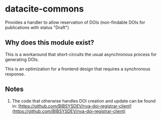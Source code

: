 # datacite-commons

Provides a handler to allow reservation of DOIs (non-findable DOIs for publications with status "Draft")

## Why does this module exist?

This is a workaround that short-circuits the usual asynchronous process for generating DOIs.

This is an optimization for a frontend design that requires a synchronous response.

## Notes

1. The code that otherwise handles DOI creation and update can be found in: [https://github.com/BIBSYSDEV/nva-doi-registrar-client](https://github.com/BIBSYSDEV/nva-doi-registrar-client)
